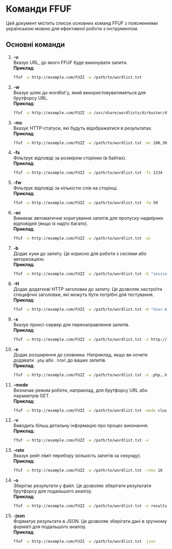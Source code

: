 
# Команди FFUF

Цей документ містить список основних команд FFUF з поясненнями українською мовою для ефективної роботи з інструментом.

## Основні команди

1. **-u**  
   Вказує URL, до якого FFUF буде виконувати запити.  
   **Приклад**:  
   ```bash
   ffuf -u http://example.com/FUZZ -w /path/to/wordlist.txt
   ```

2. **-w**  
   Вказує шлях до wordlist'у, який використовуватиметься для брутфорсу URL.  
   **Приклад**:  
   ```bash
   ffuf -u http://example.com/FUZZ -w /usr/share/wordlists/dirbuster/directory-list-2.3-medium.txt
   ```

3. **-mc**  
   Вказує HTTP-статуси, які будуть відображатися в результатах.  
   **Приклад**:  
   ```bash
   ffuf -u http://example.com/FUZZ -w /path/to/wordlist.txt -mc 200,301
   ```

5. **-fs**  
   Фільтрує відповіді за розміром сторінки (в байтах).  
   **Приклад**:  
   ```bash
   ffuf -u http://example.com/FUZZ -w /path/to/wordlist.txt -fs 1234
   ```

6. **-fw**  
   Фільтрує відповіді за кількістю слів на сторінці.  
   **Приклад**:  
   ```bash
   ffuf -u http://example.com/FUZZ -w /path/to/wordlist.txt -fw 50
   ```

7. **-ac**  
   Вимикає автоматичне коригування запитів для пропуску надмірних відповідей (якщо їх надто багато).  
   **Приклад**:  
   ```bash
   ffuf -u http://example.com/FUZZ -w /path/to/wordlist.txt -ac
   ```

8. **-b**  
   Додає куки до запиту. Це корисно для роботи з сесіями або авторизацією.  
   **Приклад**:  
   ```bash
   ffuf -u http://example.com/FUZZ -w /path/to/wordlist.txt -b "sessionid=xyz"
   ```

9. **-H**  
   Додає додаткові HTTP заголовки до запиту. Це дозволяє настроїти специфічні заголовки, які можуть бути потрібні для тестування.  
   **Приклад**:  
   ```bash
   ffuf -u http://example.com/FUZZ -w /path/to/wordlist.txt -H "User-Agent: Mozilla/5.0"
   ```

10. **-x**  
    Вказує проксі-сервер для перенаправлення запитів.  
    **Приклад**:  
    ```bash
    ffuf -u http://example.com/FUZZ -w /path/to/wordlist.txt -x http://localhost:8080
    ```

11. **-e**  
    Додає розширення до словника. Наприклад, якщо ви хочете додавати `.php` або `.html` до ваших запитів.  
    **Приклад**:  
    ```bash
    ffuf -u http://example.com/FUZZ -w /path/to/wordlist.txt -e .php,.html
    ```

12. **-mode**  
    Визначає режим роботи, наприклад, для брутфорсу URL або параметрів GET.  
    **Приклад**:  
    ```bash
    ffuf -u http://example.com/FUZZ -w /path/to/wordlist.txt -mode cluster
    ```

13. **-v**  
    Виводить більш детальну інформацію про процес виконання.  
    **Приклад**:  
    ```bash
    ffuf -u http://example.com/FUZZ -w /path/to/wordlist.txt -v
    ```

14. **-rate**  
    Вказує рейт ліміт перебору (кількість запитів за секунду).  
    **Приклад**:  
    ```bash
    ffuf -u http://example.com/FUZZ -w /path/to/wordlist.txt -rate 10
    ```

15. **-o**  
    Зберігає результати у файл. Це дозволяє зберігати результати брутфорсу для подальшого аналізу.  
    **Приклад**:  
    ```bash
    ffuf -u http://example.com/FUZZ -w /path/to/wordlist.txt -o results.json
    ```

16. **-json**  
    Форматує результати в JSON. Це дозволяє зберігати дані в зручному форматі для подальшого аналізу.  
    **Приклад**:  
    ```bash
    ffuf -u http://example.com/FUZZ -w /path/to/wordlist.txt -json
    ```

